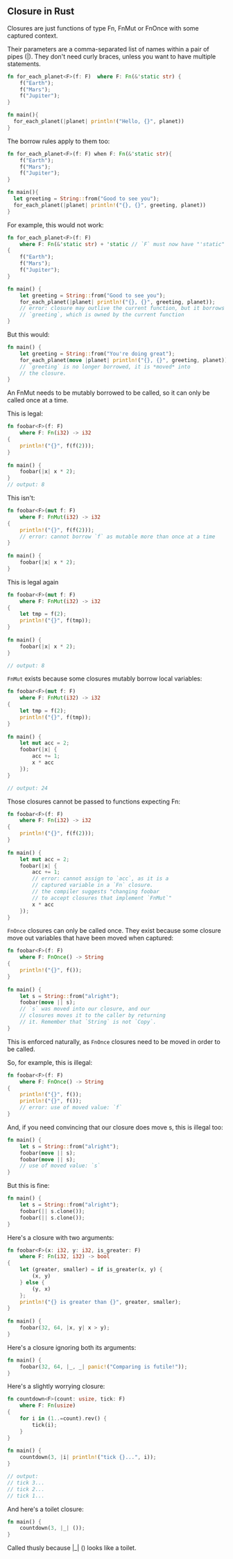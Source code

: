 ## Closure in Rust

Closures are just functions of type Fn, FnMut or FnOnce with some captured context.

Their parameters are a comma-separated list of names within a pair of pipes (|). 
They don't need curly braces, unless you want to have multiple statements.

```rust
fn for_each_planet<F>(f: F)  where F: Fn(&'static str) {
    f("Earth");
    f("Mars");
    f("Jupiter");
}

fn main(){
  for_each_planet(|planet| println!("Hello, {}", planet))
}
```

The borrow rules apply to them too:

```rust
fn for_each_planet<F>(f: F) when F: Fn(&'static str){
    f("Earth");
    f("Mars");
    f("Jupiter");
}

fn main(){
  let greeting = String::from("Good to see you");
  for_each_planet(|planet| println!("{}, {}", greeting, planet))
}
```

For example, this would not work:
```rust
fn for_each_planet<F>(f: F)
    where F: Fn(&'static str) + 'static // `F` must now have "'static" lifetime
{
    f("Earth");
    f("Mars");
    f("Jupiter");
}

fn main() {
    let greeting = String::from("Good to see you");
    for_each_planet(|planet| println!("{}, {}", greeting, planet));
    // error: closure may outlive the current function, but it borrows
    // `greeting`, which is owned by the current function
}
```


But this would:

```rust
fn main() {
    let greeting = String::from("You're doing great");
    for_each_planet(move |planet| println!("{}, {}", greeting, planet));
    // `greeting` is no longer borrowed, it is *moved* into
    // the closure.
}
```

An FnMut needs to be mutably borrowed to be called, so it can only be called once at a time.

This is legal:

```rust
fn foobar<F>(f: F)
    where F: Fn(i32) -> i32
{
    println!("{}", f(f(2))); 
}
 
fn main() {
    foobar(|x| x * 2);
}
// output: 8
```

This isn't:
```rust
fn foobar<F>(mut f: F)
    where F: FnMut(i32) -> i32
{
    println!("{}", f(f(2))); 
    // error: cannot borrow `f` as mutable more than once at a time
}
 
fn main() {
    foobar(|x| x * 2);
}

```

This is legal again
```rust
fn foobar<F>(mut f: F)
    where F: FnMut(i32) -> i32
{
    let tmp = f(2);
    println!("{}", f(tmp)); 
}
 
fn main() {
    foobar(|x| x * 2);
}

// output: 8
```

`FnMut` exists because some closures mutably borrow local variables:

```rust
fn foobar<F>(mut f: F)
    where F: FnMut(i32) -> i32
{
    let tmp = f(2);
    println!("{}", f(tmp)); 
}
 
fn main() {
    let mut acc = 2;
    foobar(|x| {
        acc += 1;
        x * acc
    });
}

// output: 24
```

Those closures cannot be passed to functions expecting Fn:
```rust
fn foobar<F>(f: F)
    where F: Fn(i32) -> i32
{
    println!("{}", f(f(2))); 
}
 
fn main() {
    let mut acc = 2;
    foobar(|x| {
        acc += 1;
        // error: cannot assign to `acc`, as it is a
        // captured variable in a `Fn` closure.
        // the compiler suggests "changing foobar
        // to accept closures that implement `FnMut`"
        x * acc
    });
}
```

`FnOnce` closures can only be called once. 
They exist because some closure move out variables that have been moved when captured:

```rust
fn foobar<F>(f: F)
    where F: FnOnce() -> String
{
    println!("{}", f()); 
}
 
fn main() {
    let s = String::from("alright");
    foobar(move || s);
    // `s` was moved into our closure, and our
    // closures moves it to the caller by returning
    // it. Remember that `String` is not `Copy`.
}
```

This is enforced naturally, as `FnOnce` closures need to be moved in order to be called.

So, for example, this is illegal:

```rust
fn foobar<F>(f: F)
    where F: FnOnce() -> String
{
    println!("{}", f()); 
    println!("{}", f()); 
    // error: use of moved value: `f`
}
```

And, if you need convincing that our closure does move s, this is illegal too:

```rust
fn main() {
    let s = String::from("alright");
    foobar(move || s);
    foobar(move || s);
    // use of moved value: `s`
}
```

But this is fine:

```rust
fn main() {
    let s = String::from("alright");
    foobar(|| s.clone());
    foobar(|| s.clone());
}
```

Here's a closure with two arguments:
```rust
fn foobar<F>(x: i32, y: i32, is_greater: F)
    where F: Fn(i32, i32) -> bool
{
    let (greater, smaller) = if is_greater(x, y) {
        (x, y)
    } else {
        (y, x)
    };
    println!("{} is greater than {}", greater, smaller);
}
 
fn main() {
    foobar(32, 64, |x, y| x > y);
}
```

Here's a closure ignoring both its arguments:

```rust
fn main() {
    foobar(32, 64, |_, _| panic!("Comparing is futile!"));
}

```

Here's a slightly worrying closure:

```rust
fn countdown<F>(count: usize, tick: F)
    where F: Fn(usize)
{
    for i in (1..=count).rev() {
        tick(i);
    }
}
 
fn main() {
    countdown(3, |i| println!("tick {}...", i));
}

// output:
// tick 3...
// tick 2...
// tick 1...
```
And here's a toilet closure:

```rust
fn main() {
    countdown(3, |_| ());
}
```

Called thusly because |_| () looks like a toilet.


